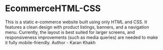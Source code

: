 # EcommerceHTML-CSS
This is a static e-commerce website built using only HTML and CSS. It features a clean design with product listings, banners, and a navigation menu. Currently, the layout is best suited for larger screens, and responsiveness improvements (such as media queries) are needed to make it fully mobile-friendly.
Author - Karan Khakh
